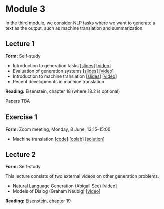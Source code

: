 # Module 3

In the third module, we consider NLP tasks where we want to generate a text as the output, such as machine translation and summarization.


## Lecture 1

**Form:** Self-study

* Introduction to generation tasks [[slides](slides/slides-311.pdf)] [[video](https://youtu.be/rQgA09R8kSM)]
* Evaluation of generation systems [[slides](slides/slides-312.pdf)] [[video](https://youtu.be/pJHmKn2FDRY)]
* Introduction to machine translation [[slides](slides/slides-313.pdf)] [[video](https://youtu.be/_4F9cXe7dWc)]
* Recent developments in machine translation

**Reading:** Eisenstein, chapter 18 (where 18.2 is optional)

Papers TBA

## Exercise 1

**Form:** Zoom meeting, Monday, 8 June, 13:15–15:00

* Machine translation [[code](https://github.com/liu-nlp/dl4nlp/tree/master/exercise3_1)] [[colab](https://drive.google.com/file/d/1sjw6F1V1ruIc02mejKMq1cdYyU56u3i4/view?usp=sharing)] [[solution](https://github.com/liu-nlp/dl4nlp/blob/master/exercise3_1/Machine%20Translation%20Exercise%20(solution).ipynb)]

## Lecture 2

**Form:** Self-study

This lecture consists of two external videos on other generation problems.

* Natural Language Generation (Abigail See) [[video](https://www.youtube.com/watch?v=4uG1NMKNWCU)]
* Models of Dialog (Graham Neubig) [[video](https://www.youtube.com/watch?v=ytTwIgdSnVU)]

**Reading:** Eisenstein, chapter 19
